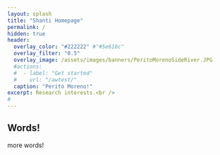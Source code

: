 ```yaml
---
layout: splash
title: "Shanti Homepage"
permalink: /
hidden: true
header: 
  overlay_color: "#222222" #"#5e616c"
  overlay_filter: "0.5"
  overlay_image: /assets/images/banners/PeritoMorenoSideRiver.JPG
  #actions:
  #  - label: "Get started"
  #    url: "/awtest/"
  caption: "Perito Moreno!"
excerpt: Research interests.<br />
#         
---
```


## Words!
more words!

